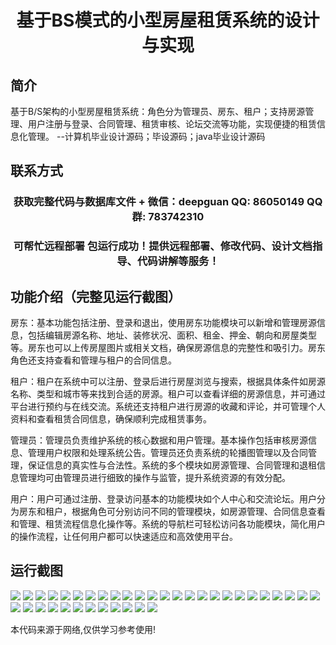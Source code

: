 <p><h1 align="center">基于BS模式的小型房屋租赁系统的设计与实现</h1></p>

## 简介
基于B/S架构的小型房屋租赁系统：角色分为管理员、房东、租户；支持房源管理、用户注册与登录、合同管理、租赁审核、论坛交流等功能，实现便捷的租赁信息化管理。    --计算机毕业设计源码；毕设源码；java毕业设计源码


## 联系方式
<p><h3 align="center">获取完整代码与数据库文件 + 微信：deepguan QQ: 86050149 QQ群: 783742310</h3></p>
<p><h3 align="center">可帮忙远程部署 包运行成功！提供远程部署、修改代码、设计文档指导、代码讲解等服务！</h3></p>

## 功能介绍（完整见运行截图）
房东：基本功能包括注册、登录和退出，使用房东功能模块可以新增和管理房源信息，包括编辑房源名称、地址、装修状况、面积、租金、押金、朝向和房屋类型等。房东也可以上传房屋图片或相关文档，确保房源信息的完整性和吸引力。房东角色还支持查看和管理与租户的合同信息。

租户：租户在系统中可以注册、登录后进行房屋浏览与搜索，根据具体条件如房源名称、类型和城市等来找到合适的房源。租户可以查看详细的房源信息，并可通过平台进行预约与在线交流。系统还支持租户进行房源的收藏和评论，并可管理个人资料和查看租赁合同信息，确保顺利完成租赁事务。

管理员：管理员负责维护系统的核心数据和用户管理。基本操作包括审核房源信息、管理用户权限和处理系统公告。管理员还负责系统的轮播图管理以及合同管理，保证信息的真实性与合法性。系统的多个模块如房源管理、合同管理和退租信息管理均可由管理员进行细致的操作与监管，提升系统资源的有效分配。

用户：用户可通过注册、登录访问基本的功能模块如个人中心和交流论坛。用户分为房东和租户，根据角色可分别访问不同的管理模块，如房源管理、合同信息查看和管理、租赁流程信息化操作等。系统的导航栏可轻松访问各功能模块，简化用户的操作流程，让任何用户都可以快速适应和高效使用平台。


## 运行截图
![](https://bs-1329754181.cos.ap-shanghai.myqcloud.com/ssm/SmallHouseRentalSystemBasedOnBSModel/img/001.jpg)
![](https://bs-1329754181.cos.ap-shanghai.myqcloud.com/ssm/SmallHouseRentalSystemBasedOnBSModel/img/002.jpg)
![](https://bs-1329754181.cos.ap-shanghai.myqcloud.com/ssm/SmallHouseRentalSystemBasedOnBSModel/img/003.jpg)
![](https://bs-1329754181.cos.ap-shanghai.myqcloud.com/ssm/SmallHouseRentalSystemBasedOnBSModel/img/004.jpg)
![](https://bs-1329754181.cos.ap-shanghai.myqcloud.com/ssm/SmallHouseRentalSystemBasedOnBSModel/img/005.jpg)
![](https://bs-1329754181.cos.ap-shanghai.myqcloud.com/ssm/SmallHouseRentalSystemBasedOnBSModel/img/006.jpg)
![](https://bs-1329754181.cos.ap-shanghai.myqcloud.com/ssm/SmallHouseRentalSystemBasedOnBSModel/img/007.jpg)
![](https://bs-1329754181.cos.ap-shanghai.myqcloud.com/ssm/SmallHouseRentalSystemBasedOnBSModel/img/008.jpg)
![](https://bs-1329754181.cos.ap-shanghai.myqcloud.com/ssm/SmallHouseRentalSystemBasedOnBSModel/img/009.jpg)
![](https://bs-1329754181.cos.ap-shanghai.myqcloud.com/ssm/SmallHouseRentalSystemBasedOnBSModel/img/010.jpg)
![](https://bs-1329754181.cos.ap-shanghai.myqcloud.com/ssm/SmallHouseRentalSystemBasedOnBSModel/img/011.jpg)
![](https://bs-1329754181.cos.ap-shanghai.myqcloud.com/ssm/SmallHouseRentalSystemBasedOnBSModel/img/012.jpg)
![](https://bs-1329754181.cos.ap-shanghai.myqcloud.com/ssm/SmallHouseRentalSystemBasedOnBSModel/img/013.jpg)
![](https://bs-1329754181.cos.ap-shanghai.myqcloud.com/ssm/SmallHouseRentalSystemBasedOnBSModel/img/014.jpg)
![](https://bs-1329754181.cos.ap-shanghai.myqcloud.com/ssm/SmallHouseRentalSystemBasedOnBSModel/img/015.jpg)
![](https://bs-1329754181.cos.ap-shanghai.myqcloud.com/ssm/SmallHouseRentalSystemBasedOnBSModel/img/016.jpg)
![](https://bs-1329754181.cos.ap-shanghai.myqcloud.com/ssm/SmallHouseRentalSystemBasedOnBSModel/img/017.jpg)
![](https://bs-1329754181.cos.ap-shanghai.myqcloud.com/ssm/SmallHouseRentalSystemBasedOnBSModel/img/018.jpg)
![](https://bs-1329754181.cos.ap-shanghai.myqcloud.com/ssm/SmallHouseRentalSystemBasedOnBSModel/img/019.jpg)
![](https://bs-1329754181.cos.ap-shanghai.myqcloud.com/ssm/SmallHouseRentalSystemBasedOnBSModel/img/020.jpg)
![](https://bs-1329754181.cos.ap-shanghai.myqcloud.com/ssm/SmallHouseRentalSystemBasedOnBSModel/img/021.jpg)
![](https://bs-1329754181.cos.ap-shanghai.myqcloud.com/ssm/SmallHouseRentalSystemBasedOnBSModel/img/022.jpg)
![](https://bs-1329754181.cos.ap-shanghai.myqcloud.com/ssm/SmallHouseRentalSystemBasedOnBSModel/img/023.jpg)
![](https://bs-1329754181.cos.ap-shanghai.myqcloud.com/ssm/SmallHouseRentalSystemBasedOnBSModel/img/024.jpg)
![](https://bs-1329754181.cos.ap-shanghai.myqcloud.com/ssm/SmallHouseRentalSystemBasedOnBSModel/img/025.jpg)
![](https://bs-1329754181.cos.ap-shanghai.myqcloud.com/ssm/SmallHouseRentalSystemBasedOnBSModel/img/026.jpg)
![](https://bs-1329754181.cos.ap-shanghai.myqcloud.com/ssm/SmallHouseRentalSystemBasedOnBSModel/img/027.jpg)
![](https://bs-1329754181.cos.ap-shanghai.myqcloud.com/ssm/SmallHouseRentalSystemBasedOnBSModel/img/028.jpg)
![](https://bs-1329754181.cos.ap-shanghai.myqcloud.com/ssm/SmallHouseRentalSystemBasedOnBSModel/img/029.jpg)
![](https://bs-1329754181.cos.ap-shanghai.myqcloud.com/ssm/SmallHouseRentalSystemBasedOnBSModel/img/030.jpg)
![](https://bs-1329754181.cos.ap-shanghai.myqcloud.com/ssm/SmallHouseRentalSystemBasedOnBSModel/img/031.jpg)
![](https://bs-1329754181.cos.ap-shanghai.myqcloud.com/ssm/SmallHouseRentalSystemBasedOnBSModel/img/032.jpg)
![](https://bs-1329754181.cos.ap-shanghai.myqcloud.com/ssm/SmallHouseRentalSystemBasedOnBSModel/img/033.jpg)
![](https://bs-1329754181.cos.ap-shanghai.myqcloud.com/ssm/SmallHouseRentalSystemBasedOnBSModel/img/034.jpg)
![](https://bs-1329754181.cos.ap-shanghai.myqcloud.com/ssm/SmallHouseRentalSystemBasedOnBSModel/img/035.jpg)
![](https://bs-1329754181.cos.ap-shanghai.myqcloud.com/ssm/SmallHouseRentalSystemBasedOnBSModel/img/036.jpg)
![](https://bs-1329754181.cos.ap-shanghai.myqcloud.com/ssm/SmallHouseRentalSystemBasedOnBSModel/img/037.jpg)

<p>本代码来源于网络,仅供学习参考使用!</p>
